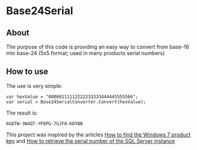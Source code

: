 # Base24Serial
## About
The purpose of this code is providing an easy way to convert from base-16 into base-24 (5x5 format; used in many products serial numbers)

## How to use
The use is very simple:

    var hexValue = "00000111112222233333444445555566";
    var serial = Base24SerialConverter.Convert(hexValue);
    
The result is:

    6G8TW-3W4QT-YP8PG-7GJF8-KDYBB

This project was inspired by the articles [How to find the Windows 7 product key](https://support.lenovo.com/ee/en/solutions/ht500032) and [How to retrieve the serial number of the SQL Server instance](https://bit.ly/31KT7wb)
